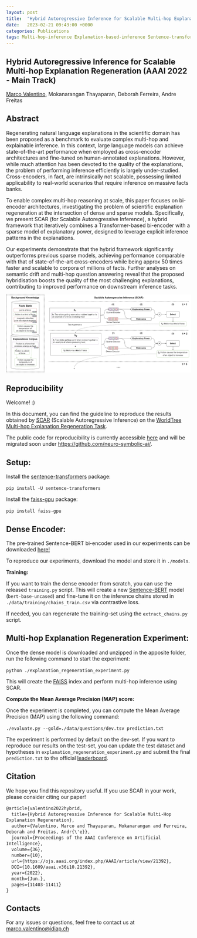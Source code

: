 ```yaml
---
layout: post
title:  "Hybrid Autoregressive Inference for Scalable Multi-hop Explanation Regeneration"
date:   2023-02-21 09:43:00 +0000
categories: Publications
tags: Multi-hop-inference Explanation-based-inference Sentence-transformers AAAI2022
---
```


## Hybrid Autoregressive Inference for Scalable Multi-hop Explanation Regeneration (AAAI 2022 - Main Track)

[Marco Valentino](/people.html#marco.valentino), Mokanarangan Thayaparan, Deborah Ferreira, Andre Freitas

## Abstract

Regenerating natural language explanations in the scientific domain has been proposed as a benchmark to evaluate complex multi-hop and explainable inference. In this context, large language models can achieve state-of-the-art performance when employed as cross-encoder architectures and fine-tuned on human-annotated explanations. 
However, while much attention has been devoted to the quality of the explanations, the problem of performing inference efficiently is largely under-studied. Cross-encoders, in fact, are intrinsically not scalable, possessing limited applicability to real-world scenarios that require inference on massive facts banks.

To enable complex multi-hop reasoning at scale, this paper focuses on bi-encoder architectures, investigating the problem of scientific explanation regeneration at the intersection of dense and sparse models. Specifically, we present SCAR (for Scalable Autoregressive Inference), a hybrid framework that iteratively combines a Transformer-based bi-encoder with a sparse model of explanatory power, designed to leverage explicit inference patterns in the explanations. 

Our experiments demonstrate that the hybrid framework significantly outperforms previous sparse models, achieving performance comparable with that of state-of-the-art cross-encoders while being approx 50 times faster and scalable to corpora of millions of facts. Further analyses on semantic drift and multi-hop question answering reveal that the proposed hybridisation boosts the quality of the most challenging explanations, contributing to improved performance on downstream inference tasks.

![Image description](/assets/images/publications/hybrid-autoregressive-inference.png)

## Reproducibility

Welcome! :) 

In this document, you can find the guideline to reproduce the results obtained by [SCAR](https://arxiv.org/abs/2107.11879) (Scalable Autoregressive Inference) on the [WorldTree Multi-hop Explanation Regeneration Task](https://github.com/umanlp/tg2019task). 

The public code for reproducibility is currently accessible [here](https://github.com/ai-systems/hybrid_autoregressive_inference) and will be migrated soon under https://github.com/neuro-symbolic-ai/.

## Setup:

Install the [sentence-transformers](https://www.sbert.net/) package:

`pip install -U sentence-transformers`

Install the [faiss-gpu](https://pypi.org/project/faiss-gpu/) package:

`pip install faiss-gpu`

## Dense Encoder:

The pre-trained Sentence-BERT bi-encoder used in our experiments can be downloaded [here!](https://drive.google.com/file/d/1iz38q8EIYZdO9U7mAMVz1qUprU8jmEwI/view?usp=sharing)

To reproduce our experiments, download the model and store it in `./models`.

**Training:**

If you want to train the dense encoder from scratch, you can use the released `training.py` script. This will create a new [Sentence-BERT](https://www.sbert.net/) model (`bert-base-uncased`) and fine-tune it on the inference chains stored in `./data/training/chains_train.csv` via contrastive loss.

If needed, you can regenerate the training-set using the `extract_chains.py` script.

## Multi-hop Explanation Regeneration Experiment:

Once the dense model is downloaded and unzipped in the apposite folder, run the following command to start the experiment:

`python ./explanation_regeneration_experiment.py`

This will create the [FAISS](https://faiss.ai/) index and perform multi-hop inference using SCAR.

**Compute the Mean Average Precision (MAP) score:** 

Once the experiment is completed, you can compute the Mean Average Precision (MAP) using the following command:

`./evaluate.py --gold=./data/questions/dev.tsv prediction.txt`

The experiment is performed by default on the dev-set. If you want to reproduce our results on the test-set, you can update the test dataset and hypotheses in `explanation_regeneration_experiment.py` and submit the final `prediction.txt` to the official [leaderboard](https://competitions.codalab.org/competitions/20150#results).

## Citation
We hope you find this repository useful. If you use SCAR in your work, please consider citing our paper!

```
@article{valentino2022hybrid, 
  title={Hybrid Autoregressive Inference for Scalable Multi-Hop Explanation Regeneration},
  author={Valentino, Marco and Thayaparan, Mokanarangan and Ferreira, Deborah and Freitas, Andr{\'e}},
  journal={Proceedings of the AAAI Conference on Artificial Intelligence},
  volume={36},
  number={10}, 
  url={https://ojs.aaai.org/index.php/AAAI/article/view/21392}, 
  DOI={10.1609/aaai.v36i10.21392},
  year={2022},
  month={Jun.}, 
  pages={11403-11411} 
}
```

## Contacts

For any issues or questions, feel free to contact us at marco.valentino@idiap.ch
